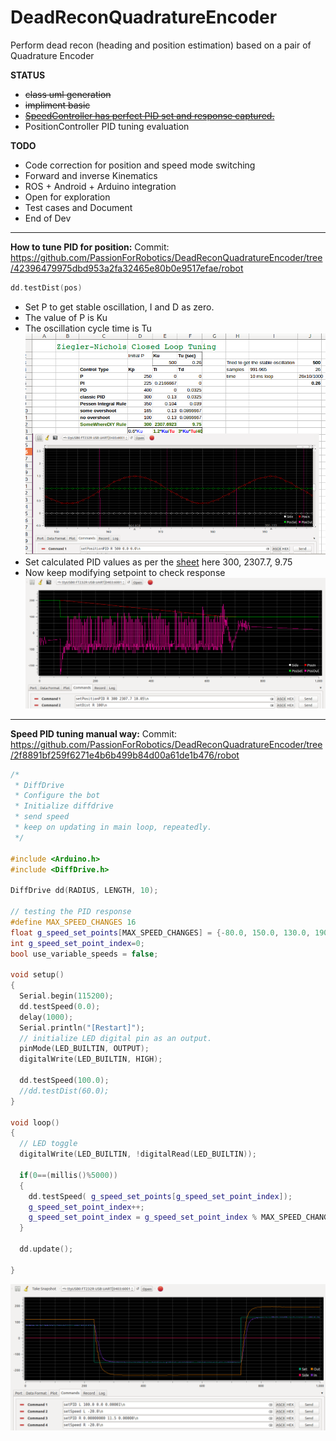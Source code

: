 # DeadReconQuadratureEncoder
Perform dead recon (heading and position estimation) based on a pair of Quadrature Encoder

**STATUS**
 - ~~class uml generation~~
 - ~~impliment basic~~
 - [~~SpeedController has perfect PID set and response captured.~~](#speed-pid-tuning-manual-way)
 - PositionController PID tuning evaluation
 
**TODO**
 - Code correction for position and speed mode switching
 - Forward and inverse Kinematics
 - ROS + Android + Arduino integration
 - Open for exploration
 - Test cases and Document 
 - End of Dev
  
  ___
  
  **How to tune PID for position:**
  Commit: https://github.com/PassionForRobotics/DeadReconQuadratureEncoder/tree/42396479975dbd953a2fa32465e80b0e9517efae/robot
  
  ``` c++ 
  dd.testDist(pos)
  ```
  
  * Set P to get stable oscillation, I and D as zero.
  * The value of P is Ku
  * The oscillation cycle time is Tu
  ![How_to_determine_PID_params](https://raw.githubusercontent.com/PassionForRobotics/DeadReconQuadratureEncoder/42396479975dbd953a2fa32465e80b0e9517efae/robot/img/PID_calcs.png)
  * Set calculated PID values as per the [sheet](https://github.com/PassionForRobotics/DeadReconQuadratureEncoder/blob/42396479975dbd953a2fa32465e80b0e9517efae/robot/img/ZN_PID_Loop_Tuning.xls) here 300, 2307.7, 9.75
  * Now keep modifying setpoint to check response
  ![PID respose](https://raw.githubusercontent.com/PassionForRobotics/DeadReconQuadratureEncoder/42396479975dbd953a2fa32465e80b0e9517efae/robot/img/PosPID_Response.png)

  ___
 
  **Speed PID tuning manual way:**
  Commit: https://github.com/PassionForRobotics/DeadReconQuadratureEncoder/tree/2f8891bf259f6271e4b6b499b84d00a61de1b476/robot
  
``` c++
/*
 * DiffDrive
 * Configure the bot
 * Initialize diffdrive
 * send speed
 * keep on updating in main loop, repeatedly.
 */

#include <Arduino.h>
#include <DiffDrive.h>

DiffDrive dd(RADIUS, LENGTH, 10);

// testing the PID response
#define MAX_SPEED_CHANGES 16
float g_speed_set_points[MAX_SPEED_CHANGES] = {-80.0, 150.0, 130.0, 190.0, 120.0, 60.0, 220.0, 80.0, 40.0, 70.0, -50, -100, -150, -210, 0, 150};
int g_speed_set_point_index=0;
bool use_variable_speeds = false;

void setup()
{
  Serial.begin(115200);
  dd.testSpeed(0.0);
  delay(1000);
  Serial.println("[Restart]");
  // initialize LED digital pin as an output.
  pinMode(LED_BUILTIN, OUTPUT);
  digitalWrite(LED_BUILTIN, HIGH);

  dd.testSpeed(100.0);
  //dd.testDist(60.0);
}

void loop()
{
  // LED toggle
  digitalWrite(LED_BUILTIN, !digitalRead(LED_BUILTIN));

  if(0==(millis()%5000))
  {
    dd.testSpeed( g_speed_set_points[g_speed_set_point_index]);
    g_speed_set_point_index++;
    g_speed_set_point_index = g_speed_set_point_index % MAX_SPEED_CHANGES;
  }

  dd.update();

}
```
[![N|Solid](https://raw.githubusercontent.com/PassionForRobotics/DeadReconQuadratureEncoder/master/robot/img/speedcontroller_pid_response.png)](https://github.com/PassionForRobotics/DeadReconQuadratureEncoder/tree/4819c54bddf1a7e8d9cc2ce244a2f11f672f5620/robot)
